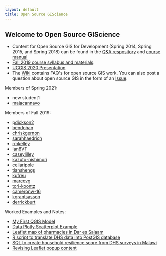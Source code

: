 ```yaml
---
layout: default
title: Open Source GIScience
---
```

## Welcome to Open Source GIScience

- Content for Open Source GIS for Development (Spring 2014, Spring 2015, and Spring 2018) can be found in the [Q&A respository](https://github.com/GIS4DEV/Q-and-A) and [course manual](https://www.josephholler.com/files/GIS4DEV.pdf)
- [Fall 2019 course syllabus and materials](OpenSourceGIScience2019.pdf).
- [UCGIS 2020 Presentation](teachingReproducibility.pdf)
- The [Wiki](https://github.com/GIS4DEV/GIS4DEV.github.io/wiki/) contains FAQ's for open source GIS work.
You can also post a question about open source GIS in the form of an [Issue](https://github.com/GIS4DEV/GIS4DEV.github.io/issues).

Members of Spring 2021:
- new student1
- [majacannavo](https://majacannavo.github.io)

Members of Fall 2019:
- [pdickson2](https://pdickson2.github.io)
- [bendohan](https://bendohan.github.io)
- [chriskgernon](https://chriskgernon.github.io)
- [sarahhaedrich](https://sarahhaedrich.github.io)
- [rmkelley](https://rmkelley.github.io)
- [Ian8VT](https://Ian8VT.github.io)
- [caseylilley](https://caseylilley.github.io)
- [kazuto-nishimori](https://kazuto-nishimori.github.io)
- [celiaripple](https://celiaripple.github.io)
- [tianshengs](https://tianshengs.github.io)
- [kufreu](https://kufreu.github.io)
- [marcovg](https://marcovg.github.io)
- [tori-koontz](https://tori-koontz.github.io)
- [cameronw-16](https://cameronw-16.github.io)
- [kgrantsasson](https://kgrantsasson.github.io)
- [derrickburt](https://derrickburt.github.io)

Worked Examples and Notes:
- [My First QGIS Model](example1/qgisModel.md)
- [Data Plotly Scatterplot Example](plotly/plotly.md)
- [Leaflet map of pharmacies in Dar es Salaam](dsmmap/dsmmap.md)
- [R script to translate DHS data into PostGIS database](mwi/rtransscript.r)
- [SQL to create household resilience score from DHS surveys in Malawi](mwi/vulnerability.sql)
- [Revising Leaflet popup content](leaflet/popup.md)
